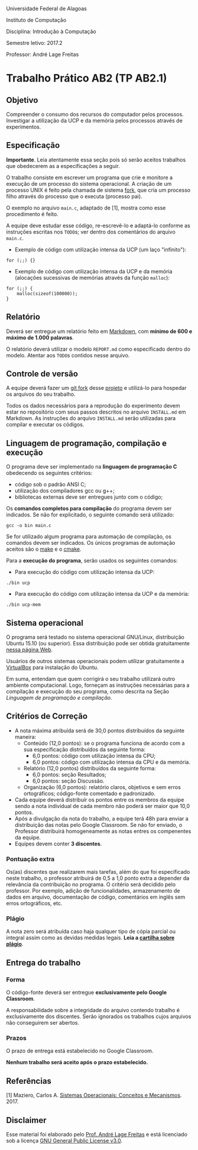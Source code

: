 
Universidade Federal de Alagoas

Instituto de Computação

Disciplina: Introdução à Computação

Semestre letivo: 2017.2

Professor: André Lage Freitas

# Trabalho Prático AB2 (TP AB2.1)

## Objetivo

Compreender o consumo dos recursos do computador pelos processos. Investigar a utilização da UCP e da memória pelos processos através de experimentos.

## Especificação

**Importante**. Leia atentamente essa seção pois só serão aceitos trabalhos que obedecerem as a especificações a seguir. 

O trabalho consiste em escrever um programa que crie e monitore a execução de um processo do sistema operacional. A criação de um processo UNIX é feito pela chamada de sistema [fork](http://man7.org/linux/man-pages/man2/fork.2.html), que cria um processo filho através do processo que o executa (processo pai).

O exemplo no arquivo `main.c`, adaptado de [1], mostra como esse procedimento é feito.

A equipe deve estudar esse código, re-escrevê-lo e adaptá-lo conforme as instruções escritas nos `TODO`s; ver dentro dos comentários do arquivo `main.c`.

* Exemplo de código com utilização intensa da UCP (um laço "infinito"):

```
for (;;) {}
```

* Exemplo de código com utilização intensa da UCP e da memória (alocações sucessivas de memórias através da função `malloc`):

```
for (;;) {
	malloc(sizeof(100000));
}
```


## Relatório

Deverá ser entregue um relatório feito em [Markdown](https://en.wikipedia.org/wiki/Markdown), com **mínimo de 600 e máximo de 1.000 palavras**. 

O relatório deverá utilizar o modelo ```REPORT.md``` como especificado dentro do modelo.  Atentar aos `TODO`s contidos nesse arquivo.

## Controle de versão

A equipe deverá fazer um [git fork](https://help.github.com/articles/fork-a-repo/) desse [projeto](https://github.com/alage/TODO) e utilizá-lo para hospedar os arquivos do seu trabalho.

Todos os dados necessários para a reprodução do experimento devem estar no repositório com seus passos descritos no arquivo ```INSTALL.md``` em Markdown. As instruções do arquivo ```INSTALL.md``` serão utilizadas para compilar e executar os códigos.

## Linguagem de programação, compilação e execução

O programa deve ser implementado na **linguagem de programação C** obedecendo os seguintes critérios:

* código sob o padrão ANSI C;
* utilização dos compiladores gcc ou g++;
* bibliotecas externas deve ser entregues junto com o código;

Os **comandos completos para compilação** do programa devem ser indicados. Se não for explicitado, o seguinte comando será utilizado:

```
gcc -o bin main.c 
```

Se for utilizado algum programa para automação de compilação, os comandos devem ser indicados. Os únicos programas de automação aceitos são o [make](https://www.gnu.org/software/make/) e o [cmake](http://www.cmake.org).

Para a **execução do programa**, serão usados os seguintes comandos:

* Para execução do código com utilização intensa da UCP:

```
./bin ucp
```

* Para execução do código com utilização intensa da UCP e da memória:

```
./bin ucp-mem
```

## Sistema operacional

O programa será testado no sistema operacional GNU/Linux, distribuição Ubuntu 15.10 (ou superior). Essa distribuição pode ser obtida gratuitamente [nessa página Web](http://www.ubuntu.com/download/desktop).

Usuários de outros sistemas operacionais podem utilizar gratuitamente a [VirtualBox](https://www.virtualbox.org/wiki/Downloads) para instalação do Ubuntu.
 
Em suma, entendam que quem corrigirá o seu trabalho utilizará outro ambiente computacional. Logo, forneçam as instruções necessárias para a compilação e execução do seu programa, como descrita na Seção _Linguagem de programação e compilação_.

## Critérios de Correção

* A nota máxima atribuída será de 30,0 pontos distribuídos da seguinte maneira:
	* Conteúdo (12,0 pontos): se o programa funciona de acordo com a sua especificação distribuídos da seguinte forma:
		* 6,0 pontos: código com utilização intensa da CPU;
		* 6,0 pontos: código com utilização intensa da CPU e da memória.
	* Relatório (12,0 pontos) distribuídos da seguinte forma: 
		* 6,0 pontos: seção Resultados;
		* 6,0 pontos: seção Discussão.
	* Organização (6,0 pontos): relatório claros, objetivos e sem erros ortográficos; código-fonte comentado e padronizado.
* Cada equipe deverá distribuir os pontos entre os membros da equipe sendo a nota individual de cada membro não poderá ser maior que 10,0 pontos.
* Após a divulgação da nota do trabalho, a equipe terá 48h para enviar a distribuição das notas pelo Google Classroom. Se não for enviado, o Professor distribuirá homogeneamente as notas entres os compenentes da equipe.
* Equipes devem conter **3 discentes**.

### Pontuação extra

Os(as) discentes que realizarem mais tarefas, além do que foi especificado neste trabalho, o professor atribuirá de 0,5 a 1,0 ponto extra a depender da relevância da contribuição no programa. O critério será decidido pelo professor. Por exemplo, adição de funcionalidades, armazenamento de dados em arquivo, documentação de código, comentários em inglês sem erros ortográficos, etc.

### Plágio

A nota zero será atribuída caso haja qualquer tipo de cópia parcial ou integral assim como as devidas medidas legais. **Leia a [cartilha sobre plágio](http://www.noticias.uff.br/arquivos/cartilha-sobre-plagio-academico.pdf)**.


## Entrega do trabalho

### Forma 

O código-fonte deverá ser entregue **exclusivamente pelo Google Classroom**.

A responsabilidade sobre a integridade do arquivo contendo trabalho é exclusivamente dos discentes.  Serão ignorados os trabalhos cujos arquivos não conseguirem ser abertos.

### Prazos

O prazo de entrega está estabelecido no Google Classroom.

**Nenhum trabalho será aceito após o prazo estabelecido.**

## Referências

[1] Maziero, Carlos A. [Sistemas Operacionais: Conceitos e Mecanismos](http://wiki.inf.ufpr.br/maziero/lib/exe/fetch.php?media=so:so-livro.pdf). 2017.

## Disclaimer

Esse material foi elaborado pelo [Prof. André Lage Freitas](https://sites.google.com/a/ic.ufal.br/andrelage/) e está licenciado sob a licença [GNU General Public License v3.0](https://www.gnu.org/licenses/gpl-3.0-standalone.html).

